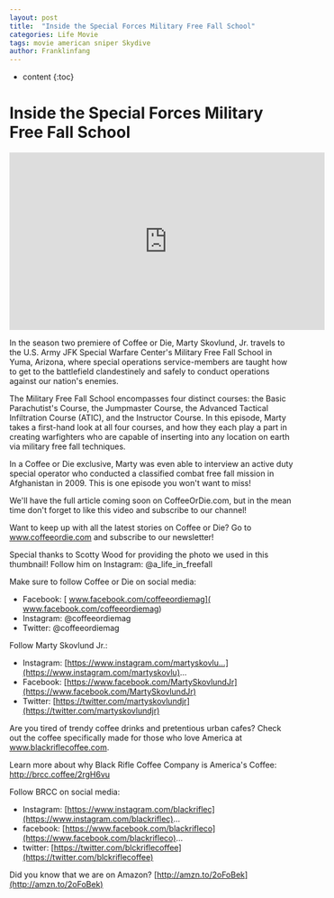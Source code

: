 ```yaml
---
layout: post
title:  "Inside the Special Forces Military Free Fall School"
categories: Life Movie 
tags: movie american sniper Skydive
author: Franklinfang
---
```


* content
{:toc}

# Inside the Special Forces Military Free Fall School

<iframe width="560" height="315" src="https://www.youtube-nocookie.com/embed/JTNPvE4vvII" frameborder="0" allow="accelerometer; autoplay; clipboard-write; encrypted-media; gyroscope; picture-in-picture" allowfullscreen></iframe>


In the season two premiere of Coffee or Die, Marty Skovlund, Jr. travels to the U.S. Army JFK Special Warfare Center's Military Free Fall School in Yuma, Arizona, where special operations service-members are taught how to get to the battlefield clandestinely and safely to conduct operations against our nation's enemies.  

The Military Free Fall School encompasses four distinct courses: the Basic Parachutist's Course, the Jumpmaster Course, the Advanced Tactical Infiltration Course (ATIC), and the Instructor Course. In this episode, Marty takes a first-hand look at all four courses, and how they each play a part in creating warfighters who are capable of inserting into any location on earth via military free fall techniques. 

In a Coffee or Die exclusive, Marty was even able to interview an active duty special operator who conducted a classified combat free fall mission in Afghanistan in 2009. This is one episode you won't want to miss! 

We'll have the full article coming soon on CoffeeOrDie.com, but in the mean time don't forget to like this video and subscribe to our channel!

Want to keep up with all the latest stories on Coffee or Die? Go to www.coffeeordie.com and subscribe to our newsletter!

Special thanks to Scotty Wood for providing the photo we used in this thumbnail! Follow him on Instagram: @a_life_in_freefall





Make sure to follow Coffee or Die on social media:

- Facebook: [ www.facebook.com/coffeeordiemag]( www.facebook.com/coffeeordiemag) 
- Instagram: @coffeeordiemag 
- Twitter: @coffeeordiemag

Follow Marty Skovlund Jr.:

- Instagram: [https://www.instagram.com/martyskovlu...](https://www.instagram.com/martyskovlu)...
- Facebook: [https://www.facebook.com/MartySkovlundJr](https://www.facebook.com/MartySkovlundJr)
- Twitter: [https://twitter.com/martyskovlundjr](https://twitter.com/martyskovlundjr)

Are you tired of trendy coffee drinks and pretentious urban cafes? Check out the coffee specifically made for those who love America at www.blackriflecoffee.com. 

Learn more about why Black Rifle Coffee Company is America's Coffee: http://brcc.coffee/2rgH6vu 

Follow BRCC on social media: 

- Instagram: [https://www.instagram.com/blackriflec](https://www.instagram.com/blackriflec)... 
- facebook: [https://www.facebook.com/blackrifleco](https://www.facebook.com/blackrifleco)... 
- twitter: [https://twitter.com/blckriflecoffee](https://twitter.com/blckriflecoffee)

Did you know that we are on Amazon? [http://amzn.to/2oFoBek](http://amzn.to/2oFoBek)